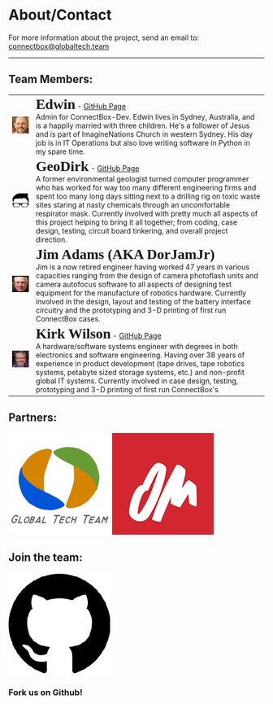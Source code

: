 # About/Contact

For more information about the project, send an email to: <connectbox@globaltech.team>
___

## Team Members:
|  |  |
|:---:|:---|
| ![Edwin](https://github.com/ConnectBox/website_posts/blob/master/edwin.png?raw=true)   | <span style="font-family:Tahoma; font-size:2em;">**Edwin**</span> - [GitHub Page](https://github.com/edwinsteele "GitHub")<br />Admin for ConnectBox-Dev.  Edwin lives in Sydney, Australia, and is a happily married with three children. He's a follower of Jesus and is part of ImagineNations Church in western Sydney. His day job is in IT Operations but also love writing software in Python in my spare time. |
| ![GeoDirk](https://github.com/ConnectBox/website_posts/blob/master/headshot_300.jpg?raw=true)   | <span style="font-family:Tahoma; font-size:2em;">**GeoDirk**</span> - [GitHub Page](https://github.com/GeoDirk "GitHub")<br />A former environmental geologist turned computer programmer who has worked for way too many different engineering firms and spent too many long days sitting next to a drilling rig on toxic waste sites staring at nasty chemicals through an uncomfortable respirator mask.  Currently involved with pretty much all aspects of this project helping to bring it all together; from coding, case design, testing, circuit board tinkering, and overall project direction. |
| ![DorJamJr](https://github.com/ConnectBox/website_posts/blob/master/jadams.png?raw=true)   | <span style="font-family:Tahoma; font-size:2em;">**Jim Adams (AKA DorJamJr)**</span><br /> Jim is a now retired engineer having worked 47 years in various capacities ranging from the design of camera photoflash units and camera autofocus software to all aspects of designing test equipment for the manufacture of robotics hardware. Currently involved in the design, layout and testing of the battery interface circuitry and the prototyping and 3-D printing of first run ConnectBox cases. |
| ![KWilson](https://github.com/ConnectBox/website_posts/blob/master/kwilson.jpg?raw=true)   | <span style="font-family:Tahoma; font-size:2em;">**Kirk Wilson**</span> - [GitHub Page](https://github.com/kirkdwilson "GitHub")<br />  A hardware/software systems engineer with degrees in both electronics and software engineering.  Having over 38 years of experience in product development (tape drives, tape robotics systems, petabyte sized storage systems, etc.) and non-profit global IT systems.  Currently involved in case design, testing, prototyping and 3-D printing of first run ConnectBox's|

## Partners:

[![Global Tech Team](https://github.com/ConnectBox/website_posts/blob/master/GlobalTechTeam_200.png?raw=true)](http://globaltech.team/)
[![OM](https://github.com/ConnectBox/website_posts/blob/master/om_200.png?raw=true)](http://om.org/)

## Join the team:

[![Github Project](https://github.com/ConnectBox/website_posts/blob/master/github_200.png?raw=true)](https://github.com/ConnectBox/connectbox-pi)

### Fork us on Github!
